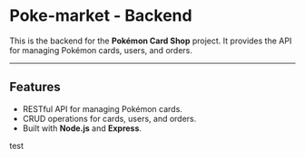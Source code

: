 # Poke-market - Backend

This is the backend for the **Pokémon Card Shop** project. It provides the API for managing Pokémon cards, users, and orders.

---

## **Features**

- RESTful API for managing Pokémon cards.
- CRUD operations for cards, users, and orders.
- Built with **Node.js** and **Express**.

test
